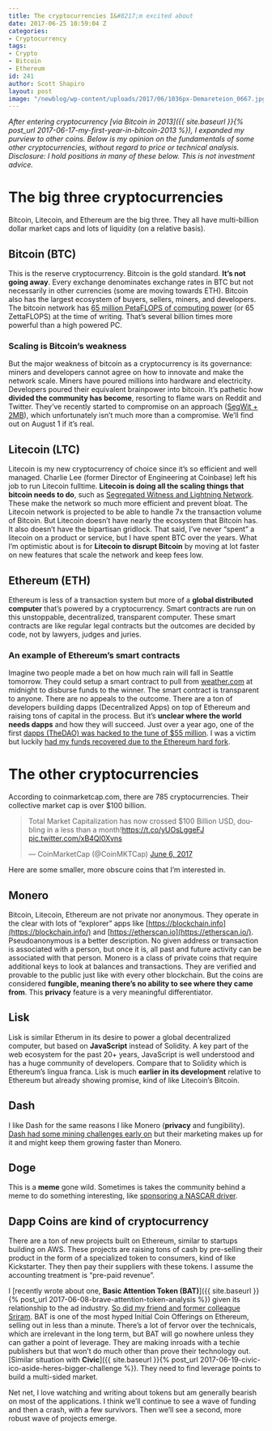 ```yaml
---
title: The cryptocurrencies I&#8217;m excited about
date: 2017-06-25 10:59:04 Z
categories:
- Cryptocurrency
tags:
- Crypto
- Bitcoin
- Ethereum
id: 241
author: Scott Shapiro
layout: post
image: "/newblog/wp-content/uploads/2017/06/1036px-Demareteion_0667.jpg"
---
```


_After entering cryptocurrency [via Bitcoin in 2013]({{ site.baseurl }}{% post_url 2017-06-17-my-first-year-in-bitcoin-2013 %}), I expanded my purview to other coins. Below is my opinion on the fundamentals of some other cryptocurrencies, without regard to price or technical analysis. Disclosure: I hold positions in many of these below. This is not investment advice._

# The big three cryptocurrencies

Bitcoin, Litecoin, and Ethereum are the big three. They all have multi-billion dollar market caps and lots of liquidity (on a relative basis).

## **Bitcoin (BTC)**

This is the reserve cryptocurrency. Bitcoin is the gold standard. **It&#8217;s not going away**. Every exchange denominates exchange rates in BTC but not necessarily in other currencies (some are moving towards ETH). Bitcoin also has the largest ecosystem of buyers, sellers, miners, and developers. The bitcoin network has [65 million PetaFLOPS of computing power](https://bitcoincharts.com/bitcoin/) (or 65 ZettaFLOPS) at the time of writing. That&#8217;s several billion times more powerful than a high powered PC.

### Scaling is Bitcoin&#8217;s weakness

But the major weakness of bitcoin as a cryptocurrency is its governance: miners and developers cannot agree on how to innovate and make the network scale. Miners have poured millions into hardware and electricity. Developers poured their equivalent brainpower into bitcoin. It&#8217;s pathetic how **divided the community has become**, resorting to flame wars on Reddit and Twitter. They&#8217;ve recently started to compromise on an approach ([SegWit + 2MB](https://www.cryptocoinsnews.com/bitcoin-scaling-agreement-officially-met-segwit-2mb-hard-fork/)), which unfortunately isn&#8217;t much more than a compromise. We&#8217;ll find out on August 1 if it&#8217;s real.

## **Litecoin (LTC)**

Litecoin is my new cryptocurrency of choice since it&#8217;s so efficient and well managed. Charlie Lee (former Director of Engineering at Coinbase) left his job to run Litecoin fulltime. **Litecoin is doing all the scaling things that bitcoin needs to do**, such as [Segregated Witness and Lightning Network](https://t.co/lGOzDCxSrd). These make the network so much more efficient and prevent bloat. The Litecoin network is projected to be able to handle 7x the transaction volume of Bitcoin. But Litecoin doesn&#8217;t have nearly the ecosystem that Bitcoin has. It also doesn&#8217;t have the bipartisan gridlock. That said, I&#8217;ve never “spent” a litecoin on a product or service, but I have spent BTC over the years. What I&#8217;m optimistic about is for **Litecoin to disrupt Bitcoin** by moving at lot faster on new features that scale the network and keep fees low.

## **Ethereum (ETH)**

Ethereum is less of a transaction system but more of a **global distributed computer** that&#8217;s powered by a cryptocurrency. Smart contracts are run on this unstoppable, decentralized, transparent computer. These smart contracts are like regular legal contracts but the outcomes are decided by code, not by lawyers, judges and juries.

### An example of Ethereum&#8217;s smart contracts

Imagine two people made a bet on how much rain will fall in Seattle tomorrow. They could setup a smart contract to pull from [weather.com](http://weather.com/) at midnight to disburse funds to the winner. The smart contract is transparent to anyone. There are no appeals to the outcome. There are a ton of developers building dapps (Decentralized Apps) on top of Ethereum and raising tons of capital in the process. But it&#8217;s **unclear where the world needs dapps** and how they will succeed. Just over a year ago, one of the first [dapps (TheDAO) was hacked to the tune of $55 million](https://www.wired.com/2016/06/50-million-hack-just-showed-dao-human/). I was a victim but luckily [had my funds recovered due to the Ethereum hard fork](http://www.coindesk.com/ethereum-executes-blockchain-hard-fork-return-dao-investor-funds/).

# The other cryptocurrencies

According to coinmarketcap.com, there are 785 cryptocurrencies. Their collective market cap is over $100 billion.

<blockquote class="twitter-tweet" data-lang="en">
  <p lang="en" dir="ltr">
    Total Market Capitalization has now crossed $100 Billion USD, doubling in a less than a month!<a href="https://t.co/yUOsLggeFJ">https://t.co/yUOsLggeFJ</a> <a href="https://t.co/xB4QI0Xvns">pic.twitter.com/xB4QI0Xvns</a>
  </p>

  <p>
    &mdash; CoinMarketCap (@CoinMKTCap) <a href="https://twitter.com/CoinMKTCap/status/872115714274054145">June 6, 2017</a>
  </p>
</blockquote>



Here are some smaller, more obscure coins that I&#8217;m interested in.

## **Monero**

Bitcoin, Litecoin, Ethereum are not private nor anonymous. They operate in the clear with lots of “explorer” apps like [https://blockchain.info](https://blockchain.info/) and [https://etherscan.io](https://etherscan.io/). Pseudoanonymous is a better description. No given address or transaction is associated with a person, but once it is, all past and future activity can be associated with that person. Monero is a class of private coins that require additional keys to look at balances and transactions. They are verified and provable to the public just like with every other blockchain. But the coins are considered **fungible, meaning there&#8217;s no ability to see where they came from**. This **privacy** feature is a very meaningful differentiator.

## **Lisk**

Lisk is similar Etherum in its desire to power a global decentralized computer, but based on **JavaScript** instead of Solidity. A key part of the web ecosystem for the past 20+ years, JavaScript is well understood and has a huge community of developers. Compare that to Solidity which is Ethereum&#8217;s lingua franca. Lisk is much **earlier in its development** relative to Ethereum but already showing promise, kind of like Litecoin&#8217;s Bitcoin.

## **Dash**

I like Dash for the same reasons I like Monero (**privacy** and fungibility). [Dash had some mining challenges early on](https://dashpay.atlassian.net/wiki/display/OC/Dash+Instamine+Issue+Clarification) but their marketing makes up for it and might keep them growing faster than Monero.

## **Doge**

This is a **meme** gone wild. Sometimes is takes the community behind a meme to do something interesting, like [sponsoring a NASCAR driver](http://www.nascar.com/en_us/news-media/articles/2014/5/22/josh-wise-dogecoin-sponsorship-talladega-sprint-fan-vote.html).

## **Dapp Coins** are kind of cryptocurrency

There are a ton of new projects built on Ethereum, similar to startups building on AWS. These projects are raising tons of cash by pre-selling their product in the form of a specialized token to consumers, kind of like Kickstarter. They then pay their suppliers with these tokens. I assume the accounting treatment is “pre-paid revenue”.

I [recently wrote about one, **Basic Attention Token (BAT)**]({{ site.baseurl }}{% post_url 2017-06-08-brave-attention-token-analysis %}) given its relationship to the ad industry. [So did my friend and former colleague Sriram](http://sriramk.com/bat-ads). BAT is one of the most hyped Initial Coin Offerings on Ethereum, selling out in less than a minute. There&#8217;s a lot of fervor over the technicals, which are irrelevant in the long term, but BAT will go nowhere unless they can gather a point of leverage. They are making inroads with a techie publishers but that won&#8217;t do much other than prove their technology out. [Similar situation with **Civic**]({{ site.baseurl }}{% post_url 2017-06-19-civic-ico-aside-heres-bigger-challenge %}). They need to find leverage points to build a multi-sided market.

Net net, I love watching and writing about tokens but am generally bearish on most of the applications. I think we&#8217;ll continue to see a wave of funding and then a crash, with a few survivors. Then we&#8217;ll see a second, more robust wave of projects emerge.
